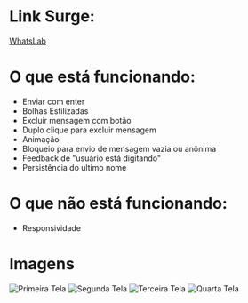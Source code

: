 # Link Surge:
[WhatsLab](http://soft-request.surge.sh)
# O que está funcionando:

- Enviar com enter
- Bolhas Estilizadas
- Excluir mensagem com botão
- Duplo clique para excluir mensagem
- Animação
- Bloqueio para envio de mensagem vazia ou anônima
- Feedback de "usuário está digitando"
- Persistência do ultimo nome


# O que não está funcionando:

- Responsividade


# Imagens

![Primeira Tela](https://i.ibb.co/B3W7qQ2/1.png)
![Segunda Tela](https://i.ibb.co/CK5WRkJ/2.png)
![Terceira Tela](https://i.ibb.co/sgpmRj8/3.png)
![Quarta Tela](https://i.ibb.co/bm0QY0w/4.png)

